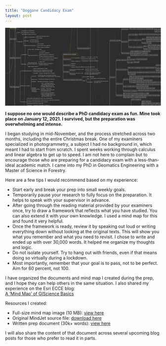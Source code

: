 ```yaml
---
title: "Doggone Candidacy Exam"
layout: post
---
```

![mindmap](/assets/img/20210112/mind_map_part.png)

**I suppose no one would describe a PhD candidacy exam as fun. Mine took place on January 12, 2021. I survived, but the preparation was overwhelming and intense.**

I began studying in mid-November, and the process stretched across two months, including the entire Christmas break. One of my examiners specialized in photogrammetry, a subject I had no background in, which meant I had to start from scratch. I spent weeks working through calculus and linear algebra to get up to speed. I am not here to complain but to encourage those who are preparing for a candidacy exam with a less-than-ideal academic match. I came into my PhD in Geomatics Engineering with a Master of Science in Forestry.

Here are a few tips I would recommend based on my experience:

- Start early and break your prep into small weekly goals.  
- Temporarily pause your research to fully focus on the preparation. It helps to speak with your supervisor in advance.  
- After going through the reading material provided by your examiners once, try to draw a framework that reflects what you have studied. You can also extend it with your own knowledge. I used a mind map for this and found it very helpful.  
- Once the framework is ready, review it by speaking out loud or writing everything down without looking at the original texts. This will show you what you remember and what you need to revisit. I chose to write and ended up with over 30,000 words. It helped me organize my thoughts and logic.  
- Do not isolate yourself. Try to hang out with friends, even if that means doing so virtually during a lockdown.  
- Most importantly, remember that your goal is to pass, not to be perfect. Aim for 60 percent, not 100.

I have organized the documents and mind map I created during the prep, and I hope they can help others in the same situation. I also shared my experience on the Esri ECCE blog:  
[A ‘Mind Map’ of GIScience Basics](https://ecce.esri.ca/ucalgary-blog/2021/01/12/a-mind-map-of-giscience-basics/)

Resources I created:

- Full-size mind map image (10 MB): [view here](https://drive.google.com/file/d/11nuzFqrosP19N0ncjL1-rthJ9jmMqWtB/view?usp=sharing)  
- Original MindJet source file: [download here](https://drive.google.com/file/d/1DKIjwQosp2KmsfEnLXTWn6GdFWmGYlqB/view?usp=sharing)  
- Written prep document (30k+ words): [view here](https://drive.google.com/file/d/1hn2AbcAKBWCZrBU3ng4gLPpaCu2OhDs3/view?usp=sharing)

I will also share the content of that document across several upcoming blog posts for those who prefer to read it in parts.
